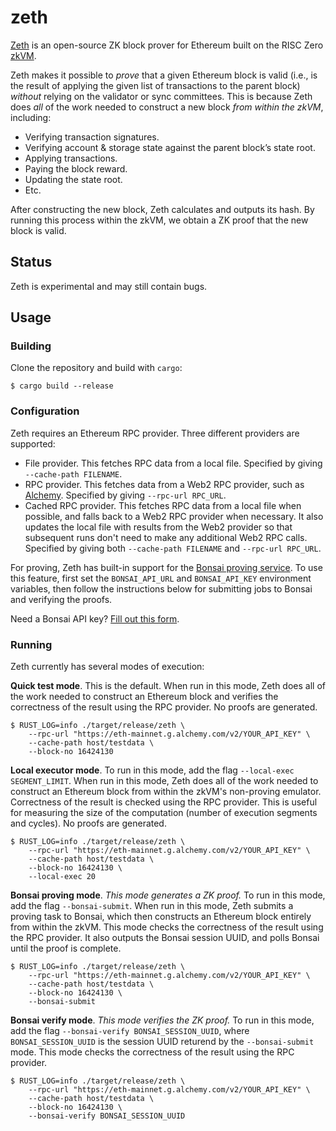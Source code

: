 # zeth

[Zeth](https://github.com/risc0/zeth) is an open-source ZK block prover for Ethereum built on the RISC Zero [zkVM](https://dev.risczero.com/zkvm).

Zeth makes it possible to *prove* that a given Ethereum block is valid (i.e., is the result of applying the given list of transactions to the parent block) *without* relying on the validator or sync committees. This is because Zeth does *all* of the work needed to construct a new block *from within the zkVM*, including:

- Verifying transaction signatures.
- Verifying account & storage state against the parent block’s state root.
- Applying transactions.
- Paying the block reward.
- Updating the state root.
- Etc.

After constructing the new block, Zeth calculates and outputs its hash. By running this process within the zkVM, we obtain a ZK proof that the new block is valid.

## Status

Zeth is experimental and may still contain bugs.

## Usage

### Building

Clone the repository and build with `cargo`:

```console
$ cargo build --release
```

### Configuration

Zeth requires an Ethereum RPC provider. Three different providers are supported:

* File provider. This fetches RPC data from a local file. Specified by giving `--cache-path FILENAME`.
* RPC provider. This fetches data from a Web2 RPC provider, such as [Alchemy](https://www.alchemy.com/). Specified by giving `--rpc-url RPC_URL`.
* Cached RPC provider. This fetches RPC data from a local file when possible, and falls back to a Web2 RPC provider when necessary. It also updates the local file with results from the Web2 provider so that subsequent runs don't need to make any additional Web2 RPC calls. Specified by giving both `--cache-path FILENAME` and `--rpc-url RPC_URL`.

For proving, Zeth has built-in support for the [Bonsai proving service](https://www.bonsai.xyz/). To use this feature, first set the `BONSAI_API_URL` and `BONSAI_API_KEY` environment variables, then follow the instructions below for submitting jobs to Bonsai and verifying the proofs.

Need a Bonsai API key? [Fill out this form](https://forms.gle/kGJRhVc7fXUj74XS9).

### Running

Zeth currently has several modes of execution:

**Quick test mode**. This is the default. When run in this mode, Zeth does all of the work needed to construct an Ethereum block and verifies the correctness of the result using the RPC provider. No proofs are generated.

```console
$ RUST_LOG=info ./target/release/zeth \
    --rpc-url "https://eth-mainnet.g.alchemy.com/v2/YOUR_API_KEY" \
    --cache-path host/testdata \
    --block-no 16424130
```

**Local executor mode**. To run in this mode, add the flag `--local-exec SEGMENT_LIMIT`. When run in this mode, Zeth does all of the work needed to construct an Ethereum block from within the zkVM's non-proving emulator. Correctness of the result is checked using the RPC provider. This is useful for measuring the size of the computation (number of execution segments and cycles). No proofs are generated.

```console
$ RUST_LOG=info ./target/release/zeth \
    --rpc-url "https://eth-mainnet.g.alchemy.com/v2/YOUR_API_KEY" \
    --cache-path host/testdata \
    --block-no 16424130 \
    --local-exec 20
```

**Bonsai proving mode**. *This mode generates a ZK proof.* To run in this mode, add the flag `--bonsai-submit`. When run in this mode, Zeth submits a proving task to Bonsai, which then constructs an Ethereum block entirely from within the zkVM. This mode checks the correctness of the result using the RPC provider. It also outputs the Bonsai session UUID, and polls Bonsai until the proof is complete.

```console
$ RUST_LOG=info ./target/release/zeth \
    --rpc-url "https://eth-mainnet.g.alchemy.com/v2/YOUR_API_KEY" \
    --cache-path host/testdata \
    --block-no 16424130 \
    --bonsai-submit
```

**Bonsai verify mode**. *This mode verifies the ZK proof.* To run in this mode, add the flag `--bonsai-verify BONSAI_SESSION_UUID`, where `BONSAI_SESSION_UUID` is the session UUID returend by the `--bonsai-submit` mode. This mode checks the correctness of the result using the RPC provider.

```console
$ RUST_LOG=info ./target/release/zeth \
    --rpc-url "https://eth-mainnet.g.alchemy.com/v2/YOUR_API_KEY" \
    --cache-path host/testdata \
    --block-no 16424130 \
    --bonsai-verify BONSAI_SESSION_UUID
```
